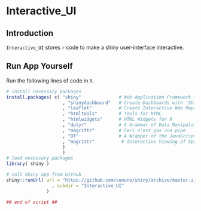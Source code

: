 # Interactive_UI

## Introduction

`Interactive_UI` stores `r` code to make a shiny user-interface interactive.

## Run App Yourself

Run the following lines of code in `R`. 

```R
# install necessary packages
install.packages( c( "shiny"              # Web Application Framework for R
                     , "shinydashboard"   # Create Dashboards with 'Shiny'
                     , "leaflet"          # Create Interactive Web Maps with the JavaScript 'Leaflet' Library
                     , "htmltools"        # Tools for HTML
                     , "htmlwidgets"      # HTML Widgets for R
                     , "dplyr"            # A Grammar of Data Manipulation
                     , "magrittr"         # Ceci n'est pas une pipe
                     , "DT"               # A Wrapper of the JavaScript Library 'DataTables'
                     , "magrittr"          # Interactive Viewing of Spatial Data in R
                     )
                     )
# load necessary packages
library( shiny )

# call Shiny app from GitHub
shiny::runUrl( url = "https://github.com/cenuno/shiny/archive/master.zip"
                 , subdir = "Interactive_UI"
               )

## end of script ##
```
